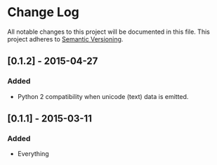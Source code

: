 # Change Log
All notable changes to this project will be documented in this file.
This project adheres to [Semantic Versioning](http://semver.org/).

## [0.1.2] - 2015-04-27
### Added
- Python 2 compatibility when unicode (text) data is emitted.

## [0.1.1] - 2015-03-11
### Added
- Everything
